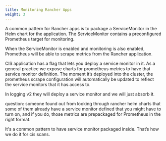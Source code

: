 ```yaml
---
title: Monitoring Rancher Apps
weight: 3
---
```



A common pattern for Rancher apps is to package a ServiceMonitor in the Helm chart for the application. The ServiceMonitor contains a preconfigured Prometheus target for monitoring.

When the ServiceMonitor is enabled and monitoring is also enabled, Prometheus will be able to scrape metrics from the Rancher application.



CIS application has a flag that lets you deploy a service monitor in it. As a general practice we expose charts for prometheus metrics to have that service monitor definition. The moment it’s deployed into the cluster, the prometheus scrape configuration will automatically be updated to reflect the service monitors that it has access to.

In logging v2 they will deploy a service monitor and we will just absorb it.


question: someone found out from looking through rancher helm charts that some of them already have a service monitor defined that you might have to turn on, and if you do, those metrics are prepackaged for Prometheus in the right format. 

It's a common pattern to have service monitor packaged inside. That’s how we do it for cis scans.